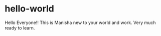 # hello-world

Hello Everyone!!
This is Manisha new to your world and work. Very much ready to learn.

